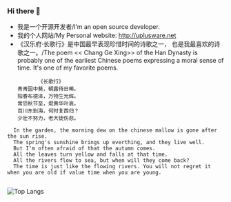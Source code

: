 ### Hi there 👋
- 我是一个开源开发者/I’m an open source developer.
- 我的个人网站/My Personal website: http://uplusware.net
- 《汉乐府·长歌行》是中国最早表现珍惜时间的诗歌之一， 也是我最喜欢的诗歌之一。/The poem << Chang Ge Xing>> of the Han Dynasty is probably one of the earliest Chinese poems expressing a moral sense of time. It's one of my favorite poems.

```
          《长歌行》
　　青青园中葵，朝露待日晞。
　　阳春布德泽，万物生光辉。
　　常恐秋节至，焜黄华叶衰。
　　百川东到海，何时复西归？
　　少壮不努力，老大徒伤悲。
  
  In the garden, the morning dew on the chinese mallow is gone after the sun rise.
  The spring's sunshine brings up everthing, and they live well.
  But I'm often afraid of that the autumn comes.
  All the leaves turn yellow and falls at that time.
  All the rivers flow to sea, but when will they come back?
  The time is just like the flowing rivers. You will not regret it when you are old if value time when you are young.
  
```
![Top Langs](https://github-readme-stats.vercel.app/api/top-langs/?username=uplusware&hide=html&layout=compact&langs_count=12)
